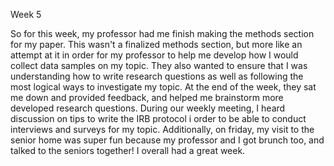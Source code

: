 Week 5

So for this week, my professor had me finish making the methods section for my paper. This wasn't a finalized methods section, but more like an attempt at it in order for my professor to help me develop how I would collect data samples on my topic. They also wanted to ensure that I was understanding how to write research questions as well as following the most logical ways to investigate my topic. At the end of the week, they sat me down and provided feedback, and helped me brainstorm more developed research questions. During our weekly meeting, I heard discussion on tips to write the IRB protocol i order to be able to conduct interviews and surveys for my topic. Additionally, on friday, my visit to the senior home was super fun because my professor and I got brunch too, and talked to the seniors together! I overall had a great week.
